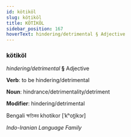 ```yaml
---
id: kötiköl
slug: kötiköl
title: KÖTİKÖL
sidebar_position: 167
hoverText: hindering/detrimental § Adjective
---
```


### kötiköl

*hindering/detrimental* **§** Adjective

**Verb**: to be hindering/detrimental

**Noun**: hindrance/detrimentality/detriment

**Modifier**: hindering/detrimental

Bengali ক্ষতিকর khotikor [ˈkʰot̪ikɔɾ]

*Indo-Iranian Language Family*